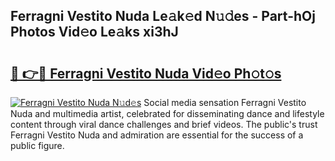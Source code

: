## Ferragni Vestito Nuda Le𝚊k𝚎d N𝚞𝚍es - Part-hOj Photos Vid𝚎o Le𝚊ks xi3hJ

# <h2><a href="http://fbbygy.evod.top/?m=Ferragni+Vestito+Nuda">🔗 👉🔴 Ferragni Vestito Nuda Vid𝚎o Ph𝚘t𝚘s</a></h2>

[![Ferragni Vestito Nuda N𝚞d𝚎s](https://i.imgur.com/8V9OHl7.gif)](http://fbbygy.evod.top/?m=Ferragni+Vestito+Nuda)
Social media sensation Ferragni Vestito Nuda and multimedia artist, celebrated for disseminating dance and lifestyle content through viral dance challenges and brief videos. The public's trust Ferragni Vestito Nuda and admiration are essential for the success of a public figure. 
